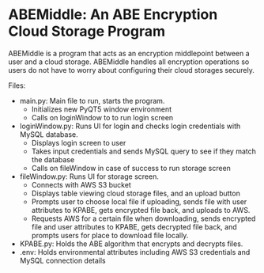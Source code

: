 # ABEMiddle: An ABE Encryption Cloud Storage Program

ABEMiddle is a program that acts as an encryption middlepoint between a user and a cloud storage. ABEMiddle handles all encryption operations so users do not have to worry about configuring their cloud storages securely. 

Files:
- main.py: Main file to run, starts the program.
  - Initializes new PyQT5 window environment
  - Calls on loginWindow to to run login screen
- loginWindow.py: Runs UI for login and checks login credentials with MySQL database.
  - Displays login screen to user
  - Takes input credentials and sends MySQL query to see if they match the database
  - Calls on fileWindow in case of success to run storage screen
- fileWindow.py: Runs UI for storage screen.
  - Connects with AWS S3 bucket
  - Displays table viewing cloud storage files, and an upload button
  - Prompts user to choose local file if uploading, sends file with user attributes to KPABE, gets encrypted file back, and uploads to AWS.
  - Requests AWS for a certain file when downloading, sends encrypted file and user attributes to KPABE, gets decrypted file back, and prompts users for place to download file locally.
- KPABE.py: Holds the ABE algorithm that encrypts and decrypts files.
- .env: Holds environmental attributes including AWS S3 credentials and MySQL connection details
